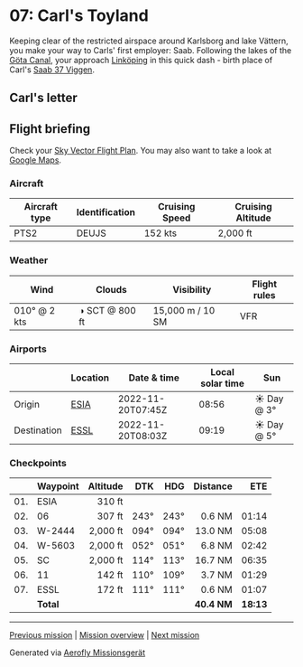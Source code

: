 07: Carl's Toyland
==================

Keeping clear of the restricted airspace around Karlsborg and lake Vättern, you make your way to Carls' first employer: Saab. Following the lakes of the [Göta Canal](https://en.wikipedia.org/wiki/G%C3%B6ta_Canal), your approach [Linköping](https://en.wikipedia.org/wiki/Link%C3%B6ping) in this quick dash - birth place of Carl's [Saab 37 Viggen](https://en.wikipedia.org/wiki/Saab_37_Viggen).

Carl's letter
-------------

>

Flight briefing
---------------

Check your [Sky Vector Flight Plan](https://skyvector.com/?ll=58.520264578726795,14.52619407108852&chart=301&zoom=3&fpl=N0152A020%20ESIA%205829N01454E%205833N01504E%205826N01533E%20ESSL). You may also want to take a look at [Google Maps](https://www.google.com/maps/@?api=1&map_action=map&center=58.520264578726795,14.52619407108852&zoom=12&basemap=terrain).

### Aircraft

| Aircraft type | Identification | Cruising Speed | Cruising Altitude |
|---------------|----------------|----------------|-------------------|
| PTS2 | DEUJS | 152 kts | 2,000 ft |

### Weather

| Wind | Clouds | Visibility | Flight rules |
|------|--------|------------|--------------|
| 010° @ 2 kts | ◑ SCT @ 800 ft | 15,000 m / 10 SM | VFR |

### Airports

|             | Location | Date & time | Local solar time | Sun |
|-------------|----------|-------------|------------------|-----|
| Origin      | [ESIA](https://skyvector.com/airport/ESIA) | 2022-11-20T07:45Z | 08:56 | ☀ Day @ 3° |
| Destination | [ESSL](https://skyvector.com/airport/ESSL) | 2022-11-20T08:03Z | 09:19 | ☀ Day @ 5° |

### Checkpoints

|     | Waypoint  | Altitude  | DTK  | HDG  | Distance |   ETE |
|:---:|-----------|----------:|-----:|-----:|---------:|------:|
| 01. | ESIA      |    310 ft |      |      |          |       |
| 02. | 06        |    307 ft | 243° | 243° |   0.6 NM | 01:14 |
| 03. | W-2444    |  2,000 ft | 094° | 094° |  13.0 NM | 05:08 |
| 04. | W-5603    |  2,000 ft | 052° | 051° |   6.8 NM | 02:42 |
| 05. | SC        |  2,000 ft | 114° | 113° |  16.7 NM | 06:35 |
| 06. | 11        |    142 ft | 110° | 109° |   3.7 NM | 01:29 |
| 07. | ESSL      |    172 ft | 111° | 111° |   0.6 NM | 01:07 |
|     | **Total** |           |      |      | **40.4 NM** | **18:13** |

----

[Previous mission](./06_the_lake_where_gripens_play.md) | [Mission overview](./README.md) | [Next mission](./08_outskirts_of_stockholm.md)

Generated via [Aerofly Missionsgerät](https://github.com/fboes/aerofly-missions)
